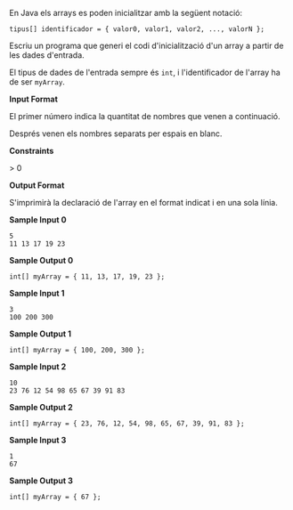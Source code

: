 En Java els arrays es poden inicialitzar amb la següent notació:

    tipus[] identificador = { valor0, valor1, valor2, ..., valorN };

Escriu un programa que generi el codi d'inicialització d'un array a
partir de les dades d'entrada.

El tipus de dades de l'entrada sempre és `int`, i l'identificador de
l'array ha de ser `myArray`.

**Input Format**

El primer número  indica la quantitat de nombres que venen a
continuació.

Després venen els  nombres separats per espais en blanc.

**Constraints**

\> 0

**Output Format**

S'imprimirà la declaració de l'array en el format indicat i en una sola
línia.

**Sample Input 0**

    5
    11 13 17 19 23

**Sample Output 0**

    int[] myArray = { 11, 13, 17, 19, 23 };

**Sample Input 1**

    3
    100 200 300

**Sample Output 1**

    int[] myArray = { 100, 200, 300 };

**Sample Input 2**

    10
    23 76 12 54 98 65 67 39 91 83

**Sample Output 2**

    int[] myArray = { 23, 76, 12, 54, 98, 65, 67, 39, 91, 83 };

**Sample Input 3**

    1
    67

**Sample Output 3**

    int[] myArray = { 67 };
